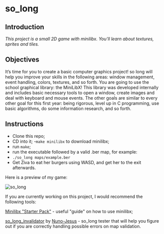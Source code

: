# so_long

## Introduction

*This project is a small 2D game with minilibx. You'll learn about textures, sprites and tiles.*

## Objectives

It’s time for you to create a basic computer graphics project!
so long will help you improve your skills in the following areas: window management,
event handling, colors, textures, and so forth.
You are going to use the school graphical library: the MiniLibX! This library was
developed internally and includes basic necessary tools to open a window, create images
and deal with keyboard and mouse events.
The other goals are similar to every other goal for this first year: being rigorous, level
up in C programming, use basic algorithms, do some information research, and so forth.

## Instructions

- Clone this repo;
- CD into it;
-`make minilibx` to download minilibx;
- run `make`;
- run the executable followed by a valid .ber map, for example:
- `./so_long maps/example.ber`
- Get Ziva to eat her burgers using WASD, and get her to the exit afterwards.

Here is a preview of my game:

![so_long](https://github.com/peterbikes/42-School-Common-Core/blob/main/02_so_long/extra/so_long.png)

If you are currently working on this project, I would recommend the following tools:

[Minilibx "Starter Pack"](https://harm-smits.github.io/42docs/libs/minilibx/getting_started.html) - useful "guide" on how to use minilibx;

[so_long_invalidator](https://github.com/Nuno-Jesus/so_long_invalidator) by [Nuno-Jesus](https://github.com/Nuno-Jesus) - so_long tester that will help you figure out if you are correctly handling possible errors on map validation.
